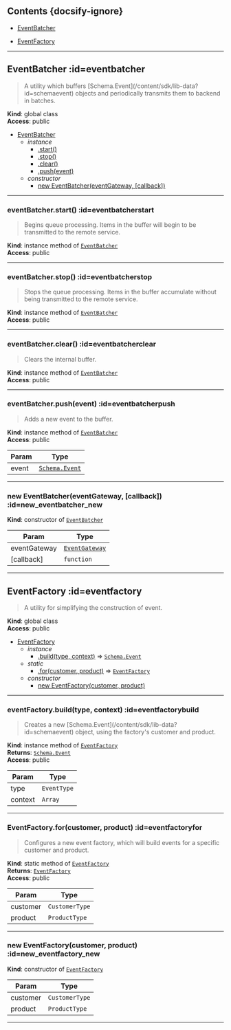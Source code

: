## Contents {docsify-ignore}

* [EventBatcher](#EventBatcher) 

* [EventFactory](#EventFactory) 


* * *

## EventBatcher :id=eventbatcher
> <p>A utility which buffers [Schema.Event](/content/sdk/lib-data?id=schemaevent) objects and periodically
> transmits them to backend in batches.</p>

**Kind**: global class  
**Access**: public  

* [EventBatcher](#EventBatcher)
    * _instance_
        * [.start()](#EventBatcherstart)
        * [.stop()](#EventBatcherstop)
        * [.clear()](#EventBatcherclear)
        * [.push(event)](#EventBatcherpush)
    * _constructor_
        * [new EventBatcher(eventGateway, [callback])](#new_EventBatcher_new)


* * *

### eventBatcher.start() :id=eventbatcherstart
> <p>Begins queue processing. Items in the buffer will begin to be transmitted
> to the remote service.</p>

**Kind**: instance method of [<code>EventBatcher</code>](#EventBatcher)  
**Access**: public  

* * *

### eventBatcher.stop() :id=eventbatcherstop
> <p>Stops the queue processing. Items in the buffer accumulate without being
> transmitted to the remote service.</p>

**Kind**: instance method of [<code>EventBatcher</code>](#EventBatcher)  
**Access**: public  

* * *

### eventBatcher.clear() :id=eventbatcherclear
> <p>Clears the internal buffer.</p>

**Kind**: instance method of [<code>EventBatcher</code>](#EventBatcher)  
**Access**: public  

* * *

### eventBatcher.push(event) :id=eventbatcherpush
> <p>Adds a new event to the buffer.</p>

**Kind**: instance method of [<code>EventBatcher</code>](#EventBatcher)  
**Access**: public  

| Param | Type |
| --- | --- |
| event | [<code>Schema.Event</code>](/content/sdk/lib-data?id=schemaevent) | 


* * *

### new EventBatcher(eventGateway, [callback]) :id=new_eventbatcher_new
**Kind**: constructor of [<code>EventBatcher</code>](#EventBatcher)  

| Param | Type |
| --- | --- |
| eventGateway | [<code>EventGateway</code>](/content/sdk/lib-gateway?id=eventgateway) | 
| [callback] | <code>function</code> | 


* * *

## EventFactory :id=eventfactory
> <p>A utility for simplifying the construction of event.</p>

**Kind**: global class  
**Access**: public  

* [EventFactory](#EventFactory)
    * _instance_
        * [.build(type, context)](#EventFactorybuild) ⇒ [<code>Schema.Event</code>](/content/sdk/lib-data?id=schemaevent)
    * _static_
        * [.for(customer, product)](#EventFactoryfor) ⇒ [<code>EventFactory</code>](#EventFactory)
    * _constructor_
        * [new EventFactory(customer, product)](#new_EventFactory_new)


* * *

### eventFactory.build(type, context) :id=eventfactorybuild
> <p>Creates a new [Schema.Event](/content/sdk/lib-data?id=schemaevent) object, using the factory's customer and product.</p>

**Kind**: instance method of [<code>EventFactory</code>](#EventFactory)  
**Returns**: [<code>Schema.Event</code>](/content/sdk/lib-data?id=schemaevent)  
**Access**: public  

| Param | Type |
| --- | --- |
| type | <code>EventType</code> | 
| context | <code>Array</code> | 


* * *

### EventFactory.for(customer, product) :id=eventfactoryfor
> <p>Configures a new event factory, which will build events for a specific customer and product.</p>

**Kind**: static method of [<code>EventFactory</code>](#EventFactory)  
**Returns**: [<code>EventFactory</code>](#EventFactory)  
**Access**: public  

| Param | Type |
| --- | --- |
| customer | <code>CustomerType</code> | 
| product | <code>ProductType</code> | 


* * *

### new EventFactory(customer, product) :id=new_eventfactory_new
**Kind**: constructor of [<code>EventFactory</code>](#EventFactory)  

| Param | Type |
| --- | --- |
| customer | <code>CustomerType</code> | 
| product | <code>ProductType</code> | 


* * *

